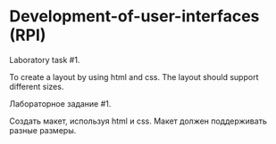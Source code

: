 # Development-of-user-interfaces (RPI)
Laboratory task #1.

To create a layout by using html and css. The layout should support different sizes.

Лабораторное задание #1.

Создать макет, используя html и css. Макет должен поддерживать разные размеры.
